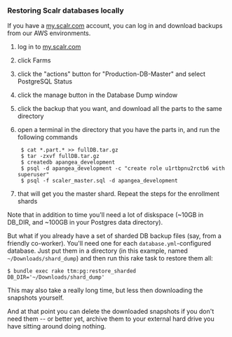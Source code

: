 ### Restoring Scalr databases locally

If you have a [my.scalr.com](https://my.scalr.com/) account, you can
log in and download backups from our AWS environments.

1. log in to [my.scalr.com](https://my.scalr.com/)
2. click Farms
3. click the "actions" button for "Production-DB-Master" and select PostgreSQL Status
4. click the manage button in the Database Dump window
5. click the backup that you want, and download all the parts to the same directory
6. open a terminal in the directory that you have the parts in, and run the following commands

        $ cat *.part.* >> fullDB.tar.gz
        $ tar -zxvf fullDB.tar.gz
        $ createdb apangea_development
        $ psql -d apangea_development -c "create role u1rtbpnu2rctb6 with superuser"
        $ psql -f scaler_master.sql -d apangea_development

7. that will get you the master shard. Repeat the steps for the enrollment shards

Note that in addition to time you'll need a lot of diskspace
(~10GB in DB_DIR, and ~100GB in your Postgres data directory).

But what if you already have a set of sharded DB backup files
(say, from a friendly co-worker). You'll need one for each
`database.yml`-configured database. Just put them in a directory
(in this example, named `~/Downloads/shard_dump`) and then run
this rake task to restore them all:

    $ bundle exec rake ttm:pg:restore_sharded DB_DIR='~/Downloads/shard_dump'

This may also take a really long time, but less then downloading
the snapshots yourself.

And at that point you can delete the downloaded snapshots if you
don't need them -- or better yet, archive them to your external
hard drive you have sitting around doing nothing.

